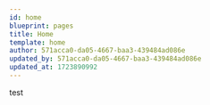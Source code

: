 ```yaml
---
id: home
blueprint: pages
title: Home
template: home
author: 571acca0-da05-4667-baa3-439484ad086e
updated_by: 571acca0-da05-4667-baa3-439484ad086e
updated_at: 1723890992
---
```

test
